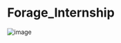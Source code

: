 # Forage_Internship
![image](https://user-images.githubusercontent.com/78492459/122737791-0aeefe80-d29f-11eb-9079-cf9107dd0f9f.png)
